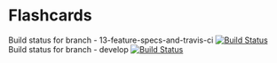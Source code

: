 # Flashcards
Build status for branch - 13-feature-specs-and-travis-ci
[![Build Status](https://travis-ci.org/Kinnarts/Flashcards.svg?branch=13-feature-specs-and-travis-ci)](https://travis-ci.org/Kinnarts/Flashcards)
Build status for branch - develop
[![Build Status](https://travis-ci.org/Kinnarts/Flashcards.svg?branch=develop)](https://travis-ci.org/Kinnarts/Flashcards)